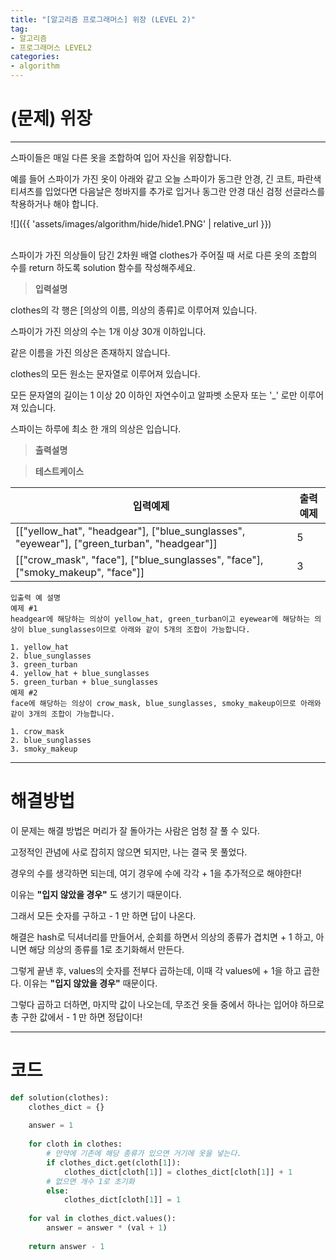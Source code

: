 ```yaml
---
title: "[알고리즘 프로그래머스] 위장 (LEVEL 2)"
tag:
- 알고리즘
- 프로그래머스 LEVEL2
categories:
- algorithm
---
```


# (문제) 위장
---

스파이들은 매일 다른 옷을 조합하여 입어 자신을 위장합니다.

예를 들어 스파이가 가진 옷이 아래와 같고 오늘 스파이가 동그란 안경, 긴 코트, 파란색 티셔츠를 입었다면 다음날은 청바지를 추가로 입거나 동그란 안경 대신 검정 선글라스를 착용하거나 해야 합니다.

![]({{ 'assets/images/algorithm/hide/hide1.PNG' | relative_url }})<br><br>

스파이가 가진 의상들이 담긴 2차원 배열 clothes가 주어질 때 서로 다른 옷의 조합의 수를 return 하도록 solution 함수를 작성해주세요.

> **입력설명**

clothes의 각 행은 [의상의 이름, 의상의 종류]로 이루어져 있습니다.

스파이가 가진 의상의 수는 1개 이상 30개 이하입니다.

같은 이름을 가진 의상은 존재하지 않습니다.

clothes의 모든 원소는 문자열로 이루어져 있습니다.

모든 문자열의 길이는 1 이상 20 이하인 자연수이고 알파벳 소문자 또는 '_' 로만 이루어져 있습니다.

스파이는 하루에 최소 한 개의 의상은 입습니다.

> **출력설명**


> **테스트케이스**
 

| 입력예제 | 출력예제 |
| -------- | -------- | 
| [["yellow_hat", "headgear"], ["blue_sunglasses", "eyewear"], ["green_turban", "headgear"]] | 5 | 
| [["crow_mask", "face"], ["blue_sunglasses", "face"], ["smoky_makeup", "face"]] | 3 | 

~~~
입출력 예 설명
예제 #1
headgear에 해당하는 의상이 yellow_hat, green_turban이고 eyewear에 해당하는 의상이 blue_sunglasses이므로 아래와 같이 5개의 조합이 가능합니다.

1. yellow_hat
2. blue_sunglasses
3. green_turban
4. yellow_hat + blue_sunglasses
5. green_turban + blue_sunglasses
예제 #2
face에 해당하는 의상이 crow_mask, blue_sunglasses, smoky_makeup이므로 아래와 같이 3개의 조합이 가능합니다.

1. crow_mask
2. blue_sunglasses
3. smoky_makeup
~~~

---
# 해결방법

이 문제는 해결 방법은 머리가 잘 돌아가는 사람은 엄청 잘 풀 수 있다.

고정적인 관념에 사로 잡히지 않으면 되지만, 나는 결국 못 풀었다.

경우의 수를 생각하면 되는데, 여기 경우에 수에 각각 + 1을 추가적으로 해야한다!

이유는 **"입지 않았을 경우"** 도 생기기 때문이다.

그래서 모든 숫자를 구하고 - 1 만 하면 답이 나온다.

해결은 hash로 딕셔너리를 만들어서, 순회를 하면서 의상의 종류가 겹치면 + 1 하고, 아니면 해당 의상의 종류를 1로 초기화해서 만든다.

그렇게 끝낸 후, values의 숫자를 전부다 곱하는데, 이때 각 values에 + 1을 하고 곱한다. 이유는 **"입지 않았을 경우"** 때문이다.

그렇다 곱하고 더하면, 마지막 값이 나오는데, 무조건 옷들 중에서 하나는 입어야 하므로 총 구한 값에서 - 1 만 하면 정답이다!

---
# 코드
```python
def solution(clothes):
    clothes_dict = {}
    
    answer = 1
    
    for cloth in clothes:
        # 만약에 기존에 해당 종류가 있으면 거기에 옷을 넣는다.
        if clothes_dict.get(cloth[1]):
            clothes_dict[cloth[1]] = clothes_dict[cloth[1]] + 1
        # 없으면 개수 1로 초기화
        else:
            clothes_dict[cloth[1]] = 1
    
    for val in clothes_dict.values():
        answer = answer * (val + 1)
    
    return answer - 1
```
